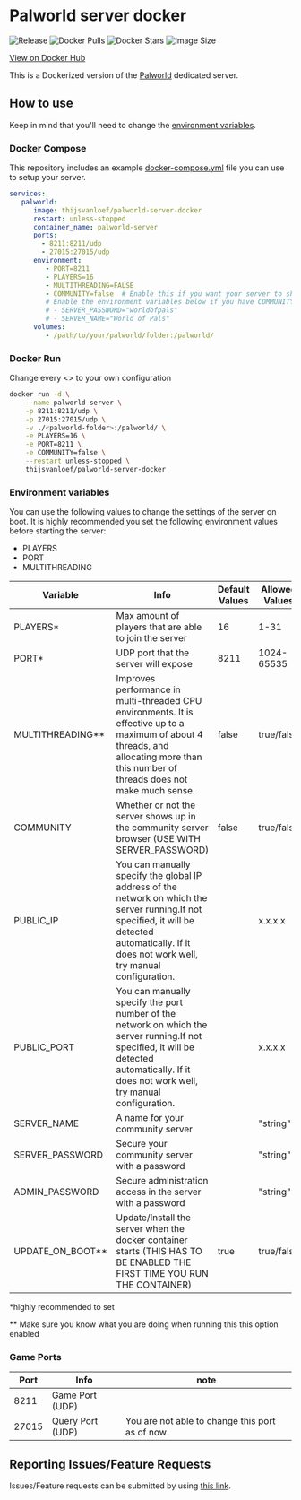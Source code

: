 # Palworld server docker

![Release](https://img.shields.io/github/v/release/thijsvanloef/palworld-server-docker)
![Docker Pulls](https://img.shields.io/docker/pulls/thijsvanloef/palworld-server-docker)
![Docker Stars](https://img.shields.io/docker/stars/thijsvanloef/palworld-server-docker)
![Image Size](https://img.shields.io/docker/image-size/thijsvanloef/palworld-server-docker/latest)

[View on Docker Hub](https://hub.docker.com/repository/docker/thijsvanloef/palworld-server-docker)

This is a Dockerized version of the [Palworld](https://store.steampowered.com/app/1623730/Palworld/) dedicated server.

## How to use

Keep in mind that you'll need to change the [environment variables](##Environment-variables).

### Docker Compose

This repository includes an example [docker-compose.yml](example/docker-compose.yml) file you can use to setup your server.

```yml
services:
   palworld:
      image: thijsvanloef/palworld-server-docker
      restart: unless-stopped
      container_name: palworld-server
      ports:
        - 8211:8211/udp
        - 27015:27015/udp
      environment:
         - PORT=8211
         - PLAYERS=16
         - MULTITHREADING=FALSE
         - COMMUNITY=false  # Enable this if you want your server to show up in the community servers tab, USE WITH SERVER_PASSWORD!
         # Enable the environment variables below if you have COMMUNITY=true
         # - SERVER_PASSWORD="worldofpals"
         # - SERVER_NAME="World of Pals"
      volumes:
         - /path/to/your/palworld/folder:/palworld/
```

### Docker Run

Change every <> to your own configuration

```bash
docker run -d \
    --name palworld-server \
    -p 8211:8211/udp \
    -p 27015:27015/udp \
    -v ./<palworld-folder>:/palworld/ \
    -e PLAYERS=16 \
    -e PORT=8211 \
    -e COMMUNITY=false \
    --restart unless-stopped \
    thijsvanloef/palworld-server-docker

```

### Environment variables

You can use the following values to change the settings of the server on boot.
It is highly recommended you set the following environment values before starting the server:

* PLAYERS
* PORT
* MULTITHREADING

| Variable         | Info                                                                                                                                                                                               | Default Values | Allowed Values |
| ---------------- | -------------------------------------------------------------------------------------------------------------------------------------------------------------------------------------------------- | -------------- | -------------- |
| PLAYERS*         | Max amount of players that are able to join the server                                                                                                                                             | 16             | 1-31           |
| PORT*            | UDP port that the server will expose                                                                                                                                                               | 8211           | 1024-65535     |
| MULTITHREADING** | Improves performance in multi-threaded CPU environments. It is effective up to a maximum of about 4 threads, and allocating more than this number of threads does not make much sense.             | false          | true/false     |
| COMMUNITY        | Whether or not the server shows up in the community server browser (USE WITH SERVER_PASSWORD)                                                                                                      | false          | true/false     |
| PUBLIC_IP        | You can manually specify the global IP address of the network on which the server running.If not specified, it will be detected automatically. If it does not work well, try manual configuration. |                | x.x.x.x        |
| PUBLIC_PORT      | You can manually specify the port number of the network on which the server running.If not specified, it will be detected automatically. If it does not work well, try manual configuration.       |                | x.x.x.x        |
| SERVER_NAME      | A name for your community server                                                                                                                                                                   |                | "string"       |
| SERVER_PASSWORD  | Secure your community server with a password                                                                                                                                                       |                | "string"       |
| ADMIN_PASSWORD   | Secure administration access in the server with a password                                                                                                                                         |                | "string"       |
| UPDATE_ON_BOOT** | Update/Install the server when the docker container starts (THIS HAS TO BE ENABLED THE FIRST TIME YOU RUN THE CONTAINER)                                                                           | true           | true/false     |


*highly recommended to set

** Make sure you know what you are doing when running this this option enabled

### Game Ports

| Port  | Info             | note                                           |
| ----- | ---------------- | ---------------------------------------------- |
| 8211  | Game Port (UDP)  |                                                |
| 27015 | Query Port (UDP) | You are not able to change this port as of now |

## Reporting Issues/Feature Requests

Issues/Feature requests can be submitted by using [this link](https://github.com/thijsvanloef/palworld-server-docker/issues/new/choose).
